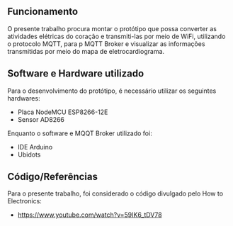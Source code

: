 ## Funcionamento

O presente trabalho procura montar o protótipo que possa converter as atividades elétricas do coração e transmiti-las por meio de WiFi, utilizando o protocolo MQTT, para p MQTT Broker e visualizar as informações transmitidas por meio do mapa de eletrocardiograma.

## Software e Hardware utilizado

Para o desenvolvimento do protótipo, é necessário utilizar os seguintes hardwares:

- Placa NodeMCU ESP8266-12E
- Sensor AD8266

Enquanto o software e MQQT Broker utilizado foi:

- IDE Arduino
- Ubidots

## Código/Referências

Para o presente trabalho, foi considerado o código divulgado pelo How to Electronics:

- https://www.youtube.com/watch?v=59IK6_tDV78

